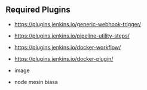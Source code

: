 
## Required Plugins

- https://plugins.jenkins.io/generic-webhook-trigger/
- https://plugins.jenkins.io/pipeline-utility-steps/
- https://plugins.jenkins.io/docker-workflow/
- https://plugins.jenkins.io/docker-plugin/


- image
- node mesin biasa